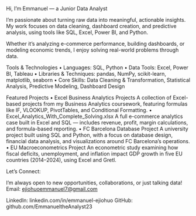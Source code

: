 Hi, I’m Emmanuel — a Junior Data Analyst

I’m passionate about turning raw data into meaningful, actionable insights. My work focuses on data cleaning, dashboard creation, and predictive analysis, using tools like SQL, Excel, Power BI, and Python.

Whether it’s analyzing e-commerce performance, building dashboards, or modeling economic trends, I enjoy solving real-world problems through data.

Tools & Technologies
	•	Languages: SQL, Python
	•	Data Tools: Excel, Power BI, Tableau
	•	Libraries & Techniques: pandas, NumPy, scikit-learn, matplotlib, seaborn
	•	Core Skills: Data Cleaning & Transformation, Statistical Analysis, Predictive Modeling, Dashboard Design

Featured Projects
	•	Excel Business Analytics Projects
A collection of Excel-based projects from my Business Analytics coursework, featuring formulas like IF, VLOOKUP, PivotTables, and Conditional Formatting.
	•	Excel_Analytics_With_Complete_Solving.xlsx
A full e-commerce analytics case built in Excel and SQL — includes revenue, profit, margin calculations, and formula-based reporting.
	•	FC Barcelona Database Project
A university project built using SQL and Python, with a focus on database design, financial data analysis, and visualizations around FC Barcelona’s operations.
	•	EU Macroeconometrics Project
An econometric study examining how fiscal deficits, unemployment, and inflation impact GDP growth in five EU countries (2014–2024), using Excel and Gretl.


Let’s Connect:

I’m always open to new opportunities, collaborations, or just talking data! 
Email: ejiohuoemmanuel7@gmail.com

LinkedIn: linkedin.com/in/emmanuel-ejiohuo
GitHub: github.com/EmmanueltheAnalyst23


